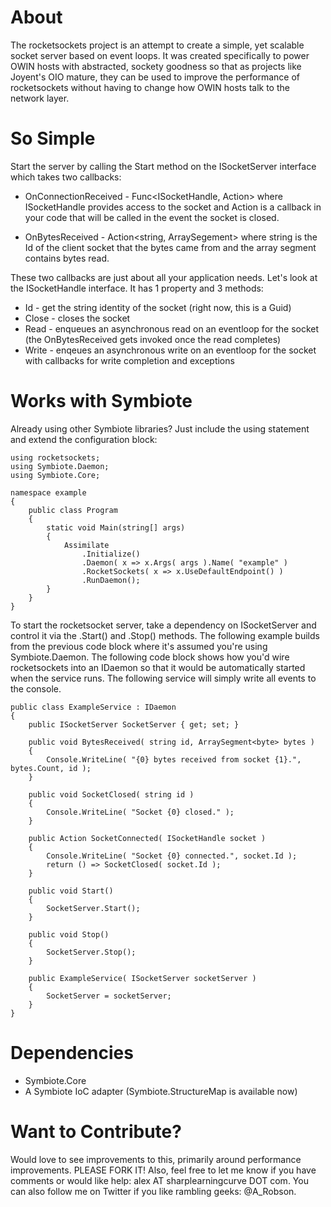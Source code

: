 # About

The rocketsockets project is an attempt to create a simple, yet scalable socket server based on event loops. It was created specifically to power OWIN hosts with abstracted, sockety goodness so that as projects like Joyent's OIO mature, they can be used to improve the performance of rocketsockets without having to change how OWIN hosts talk to the network layer.

# So Simple

Start the server by calling the Start method on the ISocketServer interface which takes two callbacks:

-  OnConnectionReceived - Func<ISocketHandle, Action> where ISocketHandle provides access to the socket and Action is a callback in your code that will be called in the event the socket is closed.

-  OnBytesReceived - Action<string, ArraySegement<byte>> where string is the Id of the client socket that the bytes came from and the array segment contains bytes read.

These two callbacks are just about all your application needs. Let's look at the ISocketHandle interface. It has 1 property and 3 methods:

-  Id - get the string identity of the socket (right now, this is a Guid)
-  Close - closes the socket
-  Read - enqueues an asynchronous read on an eventloop for the socket (the OnBytesReceived gets invoked once the read completes)
-  Write - enqeues an asynchronous write on an eventloop for the socket with callbacks for write completion and exceptions

# Works with Symbiote

Already using other Symbiote libraries? Just include the using statement and extend the configuration block:

	using rocketsockets;
	using Symbiote.Daemon;
	using Symbiote.Core;
	
	namespace example
	{
		public class Program
		{
			static void Main(string[] args)
			{
				Assimilate
					.Initialize()
					.Daemon( x => x.Args( args ).Name( "example" )
					.RocketSockets( x => x.UseDefaultEndpoint() )
					.RunDaemon();
			}		
		}
	}
	
To start the rocketsocket server, take a dependency on ISocketServer and control it via the .Start() and .Stop() methods. The following example builds from the previous code block where it's assumed you're using Symbiote.Daemon. The following code block shows how you'd wire rocketsockets into an IDaemon so that it would be automatically started when the service runs. The following service will simply write all events to the console.

	public class ExampleService : IDaemon
	{
		public ISocketServer SocketServer { get; set; }
		
		public void BytesReceived( string id, ArraySegment<byte> bytes )
		{
			Console.WriteLine( "{0} bytes received from socket {1}.", bytes.Count, id );
		}
		
		public void SocketClosed( string id )
		{
			Console.WriteLine( "Socket {0} closed." );
		}
		
		public Action SocketConnected( ISocketHandle socket )
		{
			Console.WriteLine( "Socket {0} connected.", socket.Id );
			return () => SocketClosed( socket.Id );
		}
			
		public void Start()
		{
			SocketServer.Start();
		}
		
		public void Stop()
		{
			SocketServer.Stop();
		}
		
		public ExampleService( ISocketServer socketServer )
		{
			SocketServer = socketServer;
		}
	}
	

# Dependencies

-  Symbiote.Core
-  A Symbiote IoC adapter (Symbiote.StructureMap is available now)

# Want to Contribute?

Would love to see improvements to this, primarily around performance improvements. PLEASE FORK IT! Also, feel free to let me know if you have comments or would like help: alex AT sharplearningcurve DOT com. You can also follow me on Twitter if you like rambling geeks: @A_Robson.